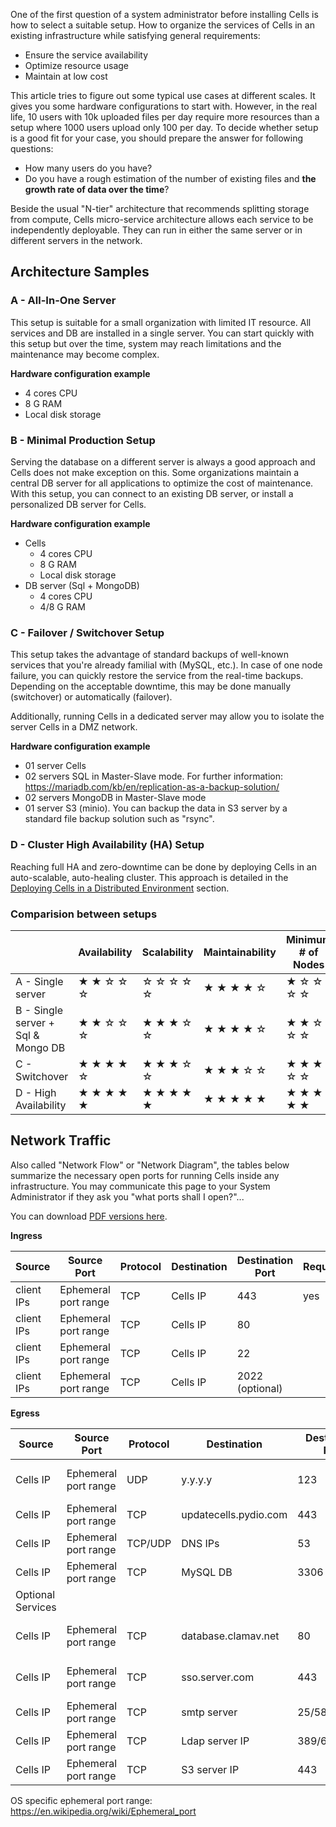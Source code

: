 One of the first question of a system administrator before installing Cells is how to select a suitable setup. How to organize the services of Cells in an existing infrastructure while satisfying general requirements:

- Ensure the service availability
- Optimize resource usage
- Maintain at low cost

This article tries to figure out some typical use cases at different scales. It gives you some hardware configurations to start with. However, in the real life, 10 users with 10k uploaded files per day require more resources than a setup where 1000 users upload only 100 per day. To decide whether setup is a good fit for your case, you should prepare the answer for following questions:

- How many users do you have?
- Do you have a rough estimation of the number of existing files and **the growth rate of data over the time**?


Beside the usual "N-tier" architecture that recommends splitting storage from compute, Cells micro-service architecture allows each service to be independently deployable. They can run in either the same server or in different servers in the network.

## Architecture Samples

### A - All-In-One Server

This setup is suitable for a small organization with limited IT resource. All services and DB are installed in a single server. You can start quickly with this setup but over the time, system may reach limitations and the maintenance may become complex.

**Hardware configuration example**

- 4 cores CPU
- 8 G RAM
- Local disk storage

### B - Minimal Production Setup

Serving the database on a different server is always a good approach and Cells does not make exception on this. Some organizations maintain a central DB server for all applications to optimize the cost of maintenance. With this setup, you can connect to an existing DB server, or install a personalized DB server for Cells.

**Hardware configuration example**

- Cells
  - 4 cores CPU
  - 8 G RAM
  - Local disk storage
- DB server (Sql + MongoDB)
  - 4 cores CPU
  - 4/8 G RAM
  

### C - Failover / Switchover Setup

This setup takes the advantage of standard backups of well-known services that you're already familial with (MySQL, etc.). In case of one node failure, you can quickly restore the service from the real-time backups. Depending on the acceptable downtime, this may be done manually (switchover) or automatically (failover). 

Additionally, running Cells in a dedicated server may allow you to isolate the server Cells in a DMZ network.

**Hardware configuration example**

- 01 server Cells
- 02 servers SQL in Master-Slave mode. For further information: https://mariadb.com/kb/en/replication-as-a-backup-solution/
- 02 servers MongoDB in Master-Slave mode
- 01 server S3 (minio). You can backup the data in S3 server by a standard file backup solution such as "rsync".

### D - Cluster High Availability (HA) Setup

Reaching full HA and zero-downtime can be done by deploying Cells in an auto-scalable, auto-healing cluster. This approach is detailed in the [Deploying Cells in a Distributed Environment](./deploying-cells-distributed-environment) section.

### Comparision between setups

|                                    | Availability                             | Scalability                              | Maintainability                          | Minimum # of Nodes                       |
|------------------------------------|------------------------------------------|------------------------------------------|------------------------------------------|------------------------------------------|
| A - Single server                  | &#9733; &#9733; &#9734; &#9734; &#9734;  | &#9734; &#9734; &#9734; &#9734; &#9734;  | &#9733; &#9733; &#9733; &#9733; &#9734;  | &#9733; &#9734; &#9734; &#9734; &#9734;  |
| B - Single server + Sql & Mongo DB | &#9733; &#9733; &#9734; &#9734; &#9734;  | &#9733; &#9733; &#9733; &#9734; &#9734;  | &#9733; &#9733; &#9733; &#9733; &#9734;  | &#9733; &#9733; &#9734; &#9734;  &#9734; |
| C - Switchover                     | &#9733; &#9733; &#9733; &#9733;  &#9734; | &#9733; &#9733; &#9733; &#9734;  &#9734; | &#9733; &#9733; &#9733; &#9734;  &#9734; | &#9733; &#9733; &#9733; &#9734;  &#9734; |
| D - High Availability              | &#9733; &#9733; &#9733; &#9733; &#9733;  | &#9733; &#9733; &#9733; &#9733; &#9733;  | &#9733; &#9733; &#9733; &#9733;  &#9733; | &#9733; &#9733; &#9733; &#9733;  &#9733; |

## Network Traffic

Also called "Network Flow" or "Network Diagram", the tables below summarize the necessary open ports for running Cells inside any infrastructure. You may communicate this page to your System Administrator if they ask you "what ports shall I open?"...

You can download [PDF versions here](https://download.pydio.com/pub/share/docs/network_diagrams/).

**Ingress**

|Source|Source Port|Protocol|Destination|Destination Port | Required | Comment
|---|---|---|---|---|---|---| 
|client IPs|Ephemeral port range|TCP|Cells IP|443|yes|https & http/2|
|client IPs|Ephemeral port range|TCP|Cells IP|80||http redirection|
|client IPs|Ephemeral port range|TCP|Cells IP|22||ssh|
|client IPs|Ephemeral port range|TCP|Cells IP|2022 (optional)||sftp service|

**Egress**

|Source|Source Port|Protocol|Destination|Destination Port | Required | Comment
|---|---|---|---|---|---|---| 
|Cells IP|Ephemeral port range|UDP|y.y.y.y|123|yes|ntp/chrony for time synchronization|
|Cells IP|Ephemeral port range|TCP|updatecells.pydio.com|443||Update cells service|
|Cells IP|Ephemeral port range|TCP/UDP|DNS IPs|53||Dns service|
|Cells IP|Ephemeral port range|TCP|MySQL DB|3306||MySQL DB |
|Optional Services|
|Cells IP|Ephemeral port range|TCP|database.clamav.net|80|| freshclam for antivirus service
|Cells IP|Ephemeral port range|TCP|sso.server.com|443||sso server such as saml, openid connect, adfs| 
|Cells IP|Ephemeral port range|TCP|smtp server|25/587/465||SMTP server
|Cells IP|Ephemeral port range|TCP|Ldap server IP|389/636/3268|| Ldap server
|Cells IP|Ephemeral port range|TCP|S3 server IP|443|| S3 service object


OS specific ephemeral port range: https://en.wikipedia.org/wiki/Ephemeral_port
